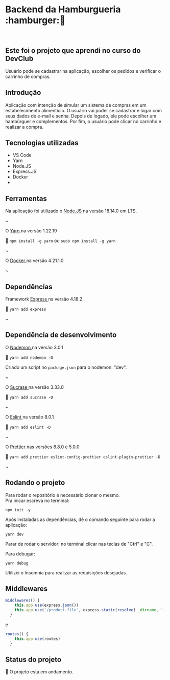 <h1> Backend da Hamburgueria :hamburger:🛒 </h1>
<br>

<h2> Este foi o projeto que aprendi no curso do DevClub </h2>
<p> Usuário pode se cadastrar na aplicação, escolher os pedidos e verificar o carrinho de compras. </p>

<h2> Introdução </h2>
<p> Aplicação com intenção de simular um sistema de compras em um estabelecimento alimentício. O usuário vai poder se cadastrar e logar com seus dados de e-mail e senha. Depois de logado, ele pode escolher um hambúrguer e complementos. Por fim, o usuário pode clicar no carrinho e realizar a compra. </p>

## Tecnologias utilizadas
* VS Code
* Yarn
* Node.JS
* Express.JS
* Docker
* 

## Ferramentas
Na aplicação foi utilizado o <a href="https://nodejs.org/en/download" target="_blank" > Node.JS </a>  na versão 18.14.0 em LTS.

~

O <a href="https://classic.yarnpkg.com/lang/en/docs/install/#windows-stable" target="_blank" > Yarn </a> na versão 1.22.19

:small_orange_diamond: `npm install -g yarn` ou `sudo npm install -g yarn` 

~

O <a href="https://www.docker.com/get-started/" target="_blank" > Docker </a> na versão 4.21.1.0

~

## Dependências 
Framework <a href="https://www.npmjs.com/package/express" target="_blank" > Express </a> na versão 4.18.2 

:small_orange_diamond: `yarn add express`

~

## Dependência de desenvolvimento
O <a href="https://classic.yarnpkg.com/en/package/nodemon"> Nodemon </a> na versão 3.0.1

:small_orange_diamond: `yarn add nodemon -D`
  
Criado um script no `package.json` para o nodemon: "dev".

~

O <a href="https://yarnpkg.com/package?name=sucrase" target="_blank"> Sucrase </a> na versão 3.33.0

:small_orange_diamond: `yarn add sucrase -D`

~

O <a href="https://yarnpkg.com/package?name=eslint" target="_blank"> Eslint </a> na versão 8.0.1

:small_orange_diamond: `yarn add eslint -D`

~

O <a href="https://yarnpkg.com/package?name=prettier" target="_blank"> Prettier </a> nas versões 8.8.0 e 5.0.0

:small_orange_diamond: `yarn add prettier eslint-config-prettier eslint-plugin-prettier -D`

~

## Rodando o projeto
Para rodar o repositório é necessário clonar o mesmo.  
Pra inicar escreva no terminal:
```
npm init -y
```
Após instaladas as dependências, dê o comando seguinte para rodar a aplicação:
```
yarn dev
```
Parar de rodar o servidor: no terminal clicar nas teclas de "Ctrl" e "C".

Para debugar:
```
yarn debug
```

Utilizei o Insomnia para realizar as requisições desejadas.

## Middlewares
```js
middlewares() {
    this.app.use(express.json())
    this.app.use('/product-file', express.static(resolve(__dirname, '..', 'uploads')))
  }
```
e
```js
routes() {
    this.app.use(routes)
  }
```

## Status do projeto
:construction: O projeto está em andamento. 
